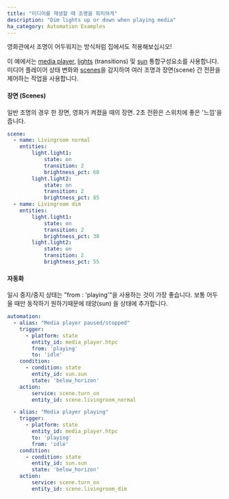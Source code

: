 ```yaml
---
title: "미디어를 재생할 때 조명을 희미하게"
description: "Dim lights up or down when playing media"
ha_category: Automation Examples
---
```


영화관에서 조명이 어두워지는 방식처럼 집에서도 적용해보십시오!

이 예에서는 [media player](/integrations/media_player/), [lights](/integrations/light/) (transitions) 및 [sun](/integrations/sun/) 통합구성요소를 사용합니다. 미디어 플레이어 상태 변화와 [scenes](/integrations/scene/)을 감지하여 여러 조명과 장면(scene) 간 전환을 제어하는 ​​작업을 사용합니다.

#### 장면 (Scenes)
일반 조명의 경우 한 장면, 영화가 켜졌을 때의 장면. 2초 전환은 스위치에 좋은 '느낌'을 줍니다.

```yaml
scene:
  - name: Livingroom normal
    entities:
        light.light1:
            state: on
            transition: 2
            brightness_pct: 60
        light.light2:
            state: on
            transition: 2
            brightness_pct: 85
  - name: Livingroom dim
    entities:
        light.light1:
            state: on
            transition: 2
            brightness_pct: 30
        light.light2:
            state: on
            transition: 2
            brightness_pct: 55
```


#### 자동화
일시 중지/중지 상태는 "from : 'playing'"을 사용하는 것이 가장 좋습니다. 보통 어두울 때만 동작하기 원하기때문에 태양(sun) 을 상태에 추가합니다. 

```yaml
automation:
  - alias: "Media player paused/stopped"
    trigger:
      - platform: state
        entity_id: media_player.htpc
        from: 'playing'
        to: 'idle'
    condition:
      - condition: state
        entity_id: sun.sun
        state: 'below_horizon'
    action:
        service: scene.turn_on
        entity_id: scene.livingroom_normal

  - alias: "Media player playing"
    trigger:
      - platform: state
        entity_id: media_player.htpc
        to: 'playing'
        from: 'idle'
    condition:
      - condition: state
        entity_id: sun.sun
        state: 'below_horizon'
    action:
        service: scene.turn_on
        entity_id: scene.livingroom_dim
```

